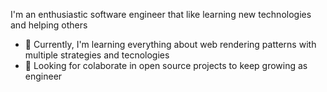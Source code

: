 I'm an enthusiastic software engineer that like learning new technologies and helping others

- 🌱 Currently, I'm learning everything about web rendering patterns with multiple strategies and tecnologies
- 🚀 Looking for colaborate in open source projects to keep growing as engineer
